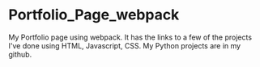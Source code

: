 # Portfolio_Page_webpack

My Portfolio page using webpack. It has the links to a few of the projects I've done using HTML, Javascript, CSS. My Python projects are in my github.
